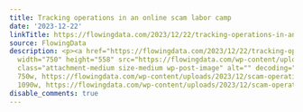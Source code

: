 ```yaml
---
title: Tracking operations in an online scam labor camp
date: '2023-12-22'
linkTitle: https://flowingdata.com/2023/12/22/tracking-operations-in-an-online-scam-labor-camp/
source: FlowingData
description: <p><a href="https://flowingdata.com/2023/12/22/tracking-operations-in-an-online-scam-labor-camp/"><img
  width="750" height="558" src="https://flowingdata.com/wp-content/uploads/2023/12/scam-operation-structure-nyt-750x558.png"
  class="attachment-medium size-medium wp-post-image" alt="" decoding="async" srcset="https://flowingdata.com/wp-content/uploads/2023/12/scam-operation-structure-nyt-750x558.png
  750w, https://flowingdata.com/wp-content/uploads/2023/12/scam-operation-structure-nyt-1090x810.png
  1090w, https://flowingdata.com/wp-content/uploads/2023/12/scam-operation-structure-nyt-210x156.png  ...
disable_comments: true
---
```

<p><a href="https://flowingdata.com/2023/12/22/tracking-operations-in-an-online-scam-labor-camp/"><img width="750" height="558" src="https://flowingdata.com/wp-content/uploads/2023/12/scam-operation-structure-nyt-750x558.png" class="attachment-medium size-medium wp-post-image" alt="" decoding="async" srcset="https://flowingdata.com/wp-content/uploads/2023/12/scam-operation-structure-nyt-750x558.png 750w, https://flowingdata.com/wp-content/uploads/2023/12/scam-operation-structure-nyt-1090x810.png 1090w, https://flowingdata.com/wp-content/uploads/2023/12/scam-operation-structure-nyt-210x156.png  ...